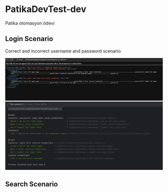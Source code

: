 # PatikaDevTest-dev
Patika otomasyon ödevi

##  Login Scenario
Correct and incorrect username and password scenario


![github](pictures/LoginReport.PNG)
![github](pictures/Login.PNG)

##  Search Scenario

